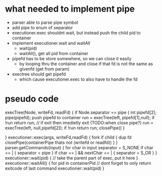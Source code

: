 # what needed to implement pipe
- parser able to parse pipe symbol
- add pipe to enum of separator
- executioner.exec shouldnt wait, but instead push the child pid to container
- implement executioner.wait and waitAll
    - wait(pid)
    - waitAll(), get all pid from container
- pipefd has to be store somewhere, so we can close it easily
    - by looping thru the container and close if that fd is not the same as givenfd (get from param)
- exectree should get pipefd
    - which cause executioner.exec to also have to handle the fd

# pseudo code 
execTree(Node, writeFd, readFd) {
    if Node.separator == pipe {
        int pipefd[2];
        pipe(pipefd);
        push pipefd to container
        run = execTree(left, pipefd[1],null);
        if !run return run; // if exit then imedietly exit (TODO:when close pipe?)
        run = execTree(left, null,pipefd[2]);
        if !run return run;
        closePipe()
    }
    
}
executioner::exec(args, writeFd,readFd) {
    fork
    if child {
        dup fd
        closePipe(containerPipe thats not (writefd or readfd))
    }
}
parser.getCommands(input) {
    for char in input
        separator = S_NONE
        if char == | {
            separator = pipe
        } 
        if char == | && nextChar == | {
            separator = S_OR
        } 
}
executioner::wait(pid) {
    // take the parent part of exec, put it here
}
executioner::waitAll() {
    for pid in containerPid
        // dont forget to only return exitcode of last command
        executioner::wait(pid)
}
